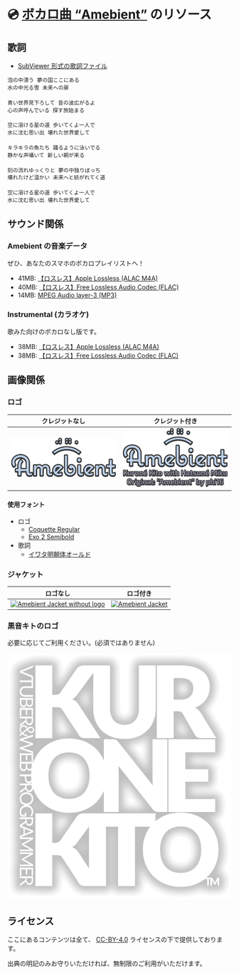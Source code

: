 # 💿 [ボカロ曲 “Amebient”](https://youtu.be/Iv7KoCMuVCA) のリソース

## 歌詞

- [SubViewer 形式の歌詞ファイル](https://github.com/kurone-kito/amebient/raw/main/texts/lyrics.sbv)

```txt
泡の中漂う 夢の国ここにある
水の中光る雪 未来への扉

青い世界見下ろして 音の波広がるよ
心の声呼んでいる 探す旅始まる

空に溶ける星の道 歩いてくよ一人で
水に沈む思い出 壊れた世界愛して

キラキラの魚たち 踊るように泳いでる
静かな声囁いて 新しい朝が来る

刻の流れゆっくりと 夢の中独りぼっち
壊れたけど温かい 未来へと紡がれてく道

空に溶ける星の道 歩いてくよ一人で
水に沈む思い出 壊れた世界愛して
```

## サウンド関係

### Amebient の音楽データ

ぜひ、あなたのスマホのボカロプレイリストへ！

- 41MB: [【ロスレス】Apple Lossless (ALAC M4A)](https://github.com/kurone-kito/amebient/raw/main/sounds/amebient.alac.m4a)
- 40MB: [【ロスレス】Free Lossless Audio Codec (FLAC)](https://github.com/kurone-kito/amebient/raw/main/sounds/amebient.flac)
- 14MB: [MPEG Audio layer-3 (MP3)](https://github.com/kurone-kito/amebient/raw/main/sounds/amebient.mp3)

### Instrumental (カラオケ)

歌みた向けのボカロなし版です。

- 38MB: [【ロスレス】Apple Lossless (ALAC M4A)](https://github.com/kurone-kito/amebient/raw/main/sounds/instrument.alac.m4a)
- 38MB: [【ロスレス】Free Lossless Audio Codec (FLAC)](https://github.com/kurone-kito/amebient/raw/main/sounds/instrument.flac)

## 画像関係

### ロゴ

|                                             クレジットなし                                              |                                                               クレジット付き                                                                |
| :-----------------------------------------------------------------------------------------------------: | :-----------------------------------------------------------------------------------------------------------------------------------------: |
| [![Amebient Logo](./images/logo.png)](https://github.com/kurone-kito/amebient/raw/main/images/logo.png) | [![Amebient Logo with credit](./images/logo-with-credit.png)](https://github.com/kurone-kito/amebient/raw/main/images/logo-with-credit.png) |

#### 使用フォント

- ロゴ
  - [Coquette Regular](https://fonts.adobe.com/fonts/coquette)
  - [Exo 2 Semibold](https://fonts.google.com/specimen/Exo+2)
- 歌詞
  - [イワタ明朝体オールド](https://www.iwatafont.co.jp/font/omin.html)

### ジャケット

|                                                                       ロゴなし                                                                       |                                                   ロゴ付き                                                    |
| :--------------------------------------------------------------------------------------------------------------------------------------------------: | :-----------------------------------------------------------------------------------------------------------: |
| [![Amebient Jacket without logo](./images/jacket-without-logo.png)](https://github.com/kurone-kito/amebient/raw/main/images/jacket-without-logo.png) | [![Amebient Jacket](./images/jacket.png)](https://github.com/kurone-kito/amebient/raw/main/images/jacket.png) |

### 黒音キトのロゴ

必要に応じてご利用ください。(必須ではありません)

[![Kurone Kito Logo](./images/kk-logo.png)](https://github.com/kurone-kito/amebient/raw/main/images/kk-logo.png)

## ライセンス

ここにあるコンテンツは全て、
[CC-BY-4.0](https://creativecommons.org/licenses/by/4.0/deed.ja)
ライセンスの下で提供しております。

出典の明記のみお守りいただければ、無制限のご利用がいただけます。

